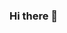 ### Hi there 👋

<!--
**adhorodyski/adhorodyski** is a ✨ _special_ ✨ repository because its `README.md` (this file) appears on your GitHub profile.

- 🔭 I’m currently working on: building software at Tanz.
- 🌱 I’m currently learning: visualizations using threejs.
- ⚡ Fun fact: started coding to create a social media platform.
- 📫 Reach me: [LinkedIn](https://www.linkedin.com/in/adam-horodyski/)
-->
